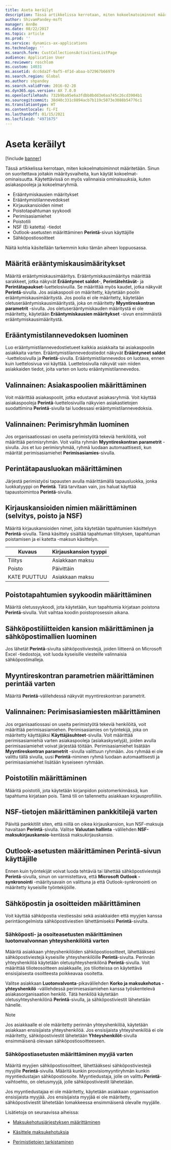 ```yaml
---
title: Aseta keräilyt
description: Tässä artikkelissa kerrotaan, miten kokoelmatoiminnot määritetään.
author: ShivamPandey-msft
manager: AnnBe
ms.date: 08/22/2017
ms.topic: article
ms.prod: ''
ms.service: dynamics-ax-applications
ms.technology: ''
ms.search.form: CustCollectionsActivitiesListPage
audience: Application User
ms.reviewer: roschlom
ms.custom: 14031
ms.assetid: dcc6da2f-9af5-4f1d-abaa-b72967b66979
ms.search.region: Global
ms.author: shpandey
ms.search.validFrom: 2016-02-28
ms.dyn365.ops.version: AX 7.0.0
ms.openlocfilehash: 732b9ba95e6a3fdbb8bdd3e6aa745c26cd3904b1
ms.sourcegitcommit: 38d40c331c8894acb7b119c5073e3088b54776c1
ms.translationtype: HT
ms.contentlocale: fi-FI
ms.lasthandoff: 01/15/2021
ms.locfileid: "4971675"
---
```

# <a name="set-up-collections"></a>Aseta keräilyt

[!include [banner](../includes/banner.md)]

Tässä artikkelissa kerrotaan, miten kokoelmatoiminnot määritetään. Sinun on suoritettava joitakin määritysvaiheita, kun käytät kokoelmat-ominaisuutta. Käytettävissä on myös valinnaisia ominaisuuksia, kuten asiakaspooleja ja kokoelmaryhmiä. 

- Erääntymiskausien määritykset
- Erääntymistilannevedokset
- Kirjauskansioiden nimet
- Poistotapahtuman syykoodi
- Perimisasiamiehet
- Poistotili
- NSF (Ei katetta) -tiedot
- Outlook-asetusten määrittäminen **Perintä**-sivun käyttäjille
- Sähköpostiosoitteet

Näitä kohtia käsitellään tarkemmin koko tämän aiheen loppuosassa. 

<a name="set-up-aging-period-definitions"></a>Määritä erääntymiskausimääritykset
-------------------------------

Määritä erääntymiskausimääritys. Erääntymiskausimääritys määrittää sarakkeet, jotka näkyvät **Erääntyneet saldot**-, **Perintätehtävät**- ja **Perintätapaukset**-luettelosivuilla. Se määrittää myös kaudet, jotka näkyvät **Perintä**-sivulla. Jos asiakaspooli on määritetty, käytetään poolin erääntymiskausimääritystä. Jos poolia ei ole määritetty, käytetään oletuserääntymiskausimääritystä, joka on määritetty **Myyntireskontran parametrit** -sivulla. Jos oletuserääntymiskauden määritystä ei ole määritetty, käytetään **Erääntymiskausien määritykset** -sivun ensimmäistä erääntymiskausimääritystä.

## <a name="create-an-aging-snapshot"></a>Erääntymistilannevedoksen luominen
Luo erääntymistilannevedostietueet kaikkia asiakkaita tai asiakaspoolin asiakkaita varten. Erääntymistilannevedostiedot näkyvät **Erääntyneet saldot** -luettelosivulla ja **Perintä**-sivulla. Erääntymistilannevedos on luotava, ennen kuin luettelosivua voi käyttää. Luettelosivulla näkyvät vain niiden asiakkaiden tiedot, joita varten on luotu erääntymistilannevedos.

## <a name="optional-set-up-customer-pools"></a>Valinnainen: Asiakaspoolien määrittäminen
Voit määrittää asiakaspoolit, jotka edustavat asiakasryhmiä. Voit käyttää asiakaspooleja **Perintä**-luettelosivuilla näkyvien asiakastietojen suodattimina **Perintä**-sivulla tai luodessasi erääntymistilannevedoksia.

## <a name="optional-create-a-collections-team"></a>Valinnainen: Perimisryhmän luominen
Jos organisaatiossasi on useita perimistyötä tekeviä henkilöitä, voit määrittää perimisryhmän. Voit valita ryhmän **Myyntireskontran parametrit** -sivulla. Jos et luo perimisryhmää, ryhmä luodaan automaattisesti, kun määrität perimisasiamiehet **Perimisasiamies**-sivulla.

## <a name="set-up-a-collections-case-category"></a>Perintätapausluokan määrittäminen
Järjestä perimistyösi tapausten avulla määrittämällä tapausluokka, jonka luokkatyyppi on **Perintä**. Tätä tarvitaan vain, jos haluat käyttää tapaustoimintoa **Perintä**-sivulla.

## <a name="set-up-journal-names-settlement-writeoff-and-nsf"></a>Kirjauskansioiden nimien määrittäminen (selvitys, poisto ja NSF)
Määritä kirjauskansioiden nimet, joita käytetään tapahtumien käsittelyyn **Perintä**-sivulla. Tämä käsittely sisältää tapahtuman tilityksen, tapahtuman poistamisen ja ei katetta -maksun käsittelyn.

| Kuvaus | Kirjauskansion tyyppi     |
|-------------|------------------|
| Tilitys  | Asiakkaan maksu |
| Poisto   | Päivittäin            |
| KATE PUUTTUU         | Asiakkaan maksu |

## <a name="set-up-a-reason-code-for-writeoff-transactions"></a>Poistotapahtumien syykoodin määrittäminen
Määritä oletussyykoodi, jota käytetään, kun tapahtumia kirjataan poistona **Perintä**-sivulla. Voit vaihtaa koodin poistoprosessin aikana.

## <a name="set-up-a-folder-for-email-attachments-and-create-email-templates"></a>Sähköpostiliitteiden kansion määrittäminen ja sähköpostimallien luominen
Jos lähetät **Perintä**-sivulta sähköpostiviestejä, joiden liitteenä on Microsoft Excel -tiedostoja, voit luoda kyseisille viesteille valinnaisia sähköpostimalleja.

## <a name="set-up-accounts-receivable-parameters-for-collections"></a>Myyntireskontran parametrien määrittäminen perintää varten
Määritä **Perintä**-välilehdessä näkyvät myyntireskontran parametrit.

## <a name="optional-set-up-collections-agents"></a>Valinnainen: Perimisasiamiesten määrittäminen
Jos organisaatiossasi on useita perimistyötä tekeviä henkilöitä, voit määrittää perimisasiamiehen. Perimisasiamies on työntekijä, joka on määritetty käyttäjäksi **Käyttäjäsuhteet**-sivulla. Voit määrittää perimisasiamiehiä varten asiakaspooleja (asiakaskyselyjä), joiden avulla perimisasiamiehet voivat järjestää töitään. Perimisasiamiehet lisätään **Myyntireskontran parametrit** -sivulla valittuun ryhmään. Jos ryhmää ei ole valittu tällä sivulla, uusi **Perintä**-niminen ryhmä luodaan automaattisesti ja perimisasiamiehet lisätään kyseiseen ryhmään.

## <a name="set-up-a-writeoff-account"></a>Poistotilin määrittäminen
Määritä poistotili, jota käytetään kirjanpidon poistomerkinnässä, kun tapahtuma kirjataan pois. Tämä tili on tallennettu asiakkaan kirjausprofiiliin.

## <a name="set-up-nsf-information-for-bank-accounts"></a>NSF-tietojen määrittäminen pankkitilejä varten
Päivitä pankkitilit siten, että niillä on oikea kirjauskansion, kun NSF-maksuja havaitaan **Perintä**-sivulla. Valitse **Valuutan hallinta** -välilehden **NSF-maksukirjauskansio**-kentässä maksukirjauskansio.

## <a name="set-up-outlook-settings-for-users-of-the-collections-page"></a>Outlook-asetusten määrittäminen Perintä-sivun käyttäjille
Ennen kuin työntekijät voivat luoda tehtäviä tai lähettää sähköpostiviestejä **Perintä**-sivulla, sinun on varmistettava, että **Microsoft Outlook -synkronointi** -määritysavain on valittuna ja että Outlook-synkronointi on määritetty kyseisille työntekijöille.

## <a name="set-up-email-and-addresses"></a>Sähköpostin ja osoitteiden määrittäminen
Voit käyttää sähköpostia viestiessäsi sekä asiakkaiden että myyjien kanssa perintäongelmista sähköpostiviestien lähettämiseksi **Perintä**-sivulta. 

### <a name="set-up-email-and-address-settings-for-collections-customer-contacts"></a>Sähköposti- ja osoiteasetusten määrittäminen luotonvalvonnan yhteyshenkilöitä varten
Määritä asiakkaan yhteyshenkilöiden sähköpostiosoitteet, lähettääksesi sähköpostiviestejä kyseisille yhteyshenkilöille **Perintä**-sivulta. Perinnän yhteyshenkilöä käytetään oletusyhteyshenkilönä **Perintä**-sivulla. Voit määrittää tilioteosoitteen asiakkaalle, jos tiliotteissa on käytettävä ensisijaisesta osoitteesta poikkeavaa osoitetta. 

Valitse asiakkaan **Luotonvalvonta**-pikavälilehden **Korko ja maksukehotus -yhteyshenkilö** -välilehdessä perimiesasiamiehen kanssa työskentelevä asiakasorganisaation henkilö. Tätä henkilöä käytetään oletusyhteyshenkilönä **Perintä**-sivulla, ja sähköpostiviestit lähetetään hänelle. 

> [!NOTE] 
> Jos asiakkaalle ei ole määritetty perinnän yhteyshenkilöä, käytetään asiakkaan ensisijaista yhteyshenkilöä. Jos ensisijaista yhteyshenkilöä ei ole määritetty, sähköpostiviestit lähetetään **Yhteyshenkilöt**-sivulla ensimmäisenä olevaan sähköpostiosoitteeseen.

### <a name="set-up-email-settings-for-salespeople"></a>Sähköpostiasetusten määrittäminen myyjiä varten
Määritä myyjien sähköpostiosoitteet, lähettääksesi sähköpostiviestejä myyjille **Perintä**-sivulla. Määritä kunkin provisiomyyntiryhmän kunkin myyntiedustajan sähköpostiosoite. Myyntiedustaja, jolle on valittu **Perintä**-vaihtoehto, on oletusmyyjä, jolle sähköpostiviestit lähetetään. 

Jos myyntiedustajaa ei ole määritetty, käytetään asiakkaan organisaation ensisijaista myyjää. Jos ensisijaista myyjää ei ole määritetty, sähköpostiviestit lähetetään lomakkeessa ensimmäisenä olevalle myyjälle.


Lisätietoja on seuraavissa aiheissa:

 - [Maksukehotusjärjestyksen määrittäminen](tasks/create-collection-letter-sequence.md)

 - [Käsittele maksukehotuksia](tasks/process-collection-letters.md)

 - [Perimistietojen tarkistaminen](tasks/review-collections-information.md)

